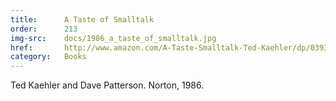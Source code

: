 ```yaml
---
title:      A Taste of Smalltalk
order:      213
img-src:    docs/1986_a_taste_of_smalltalk.jpg
href:       http://www.amazon.com/A-Taste-Smalltalk-Ted-Kaehler/dp/0393955052
category:   Books
---
```

Ted Kaehler and Dave Patterson. Norton, 1986.
